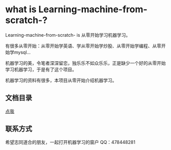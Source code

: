 # what is Learning-machine-from-scratch-?
Learning-machine-from-scratch- is 从零开始学习机器学习。

有很多从零开始：从零开始学英语、学从零开始学炒股、从零开始学编程、从零开始学mysql...    

机器学习的美，令笔者深深留恋，独乐乐不如众乐乐，正是缺少一个好的从零开始学习机器学习，于是有了这个项目。

机器学习的资料有很多，本项目从零开始介绍机器学习。



## 文档目录

[点我](https://github.com/bobkentt/Learning-machine-from-scratch-/blob/master/index.md)

## 联系方式
希望志同道合的朋友，一起打开机器学习的窗户
QQ：478448281
